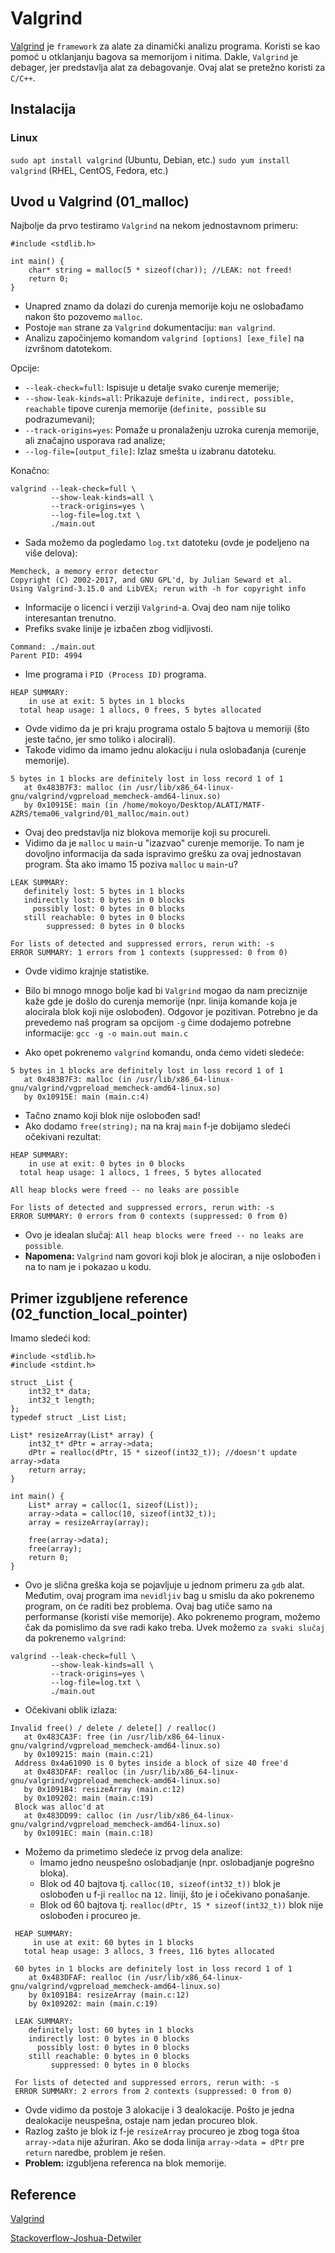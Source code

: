 # Valgrind

[Valgrind](https://valgrind.org/) je `framework` za alate za dinamički analizu programa. Koristi se kao pomoć u otklanjanju bagova sa memorijom i nitima. Dakle, `Valgrind` je debager, jer predstavlja alat za debagovanje. Ovaj alat se pretežno koristi za `C/C++`.

## Instalacija

### Linux

`sudo apt install valgrind` (Ubuntu, Debian, etc.)
`sudo yum install valgrind` (RHEL, CentOS, Fedora, etc.)

## Uvod u Valgrind (01_malloc)

Najbolje da prvo testiramo `Valgrind` na nekom jednostavnom primeru:
```
#include <stdlib.h>

int main() {
    char* string = malloc(5 * sizeof(char)); //LEAK: not freed!
    return 0;
}
```
- Unapred znamo da dolazi do curenja memorije koju ne oslobađamo nakon što pozovemo `malloc`.
- Postoje `man` strane za `Valgrind` dokumentaciju: `man valgrind`.
- Analizu započinjemo komandom `valgrind [options] [exe_file]` na izvršnom datotekom.

Opcije:
- `--leak-check=full`: Ispisuje u detalje svako curenje memerije;
- `--show-leak-kinds=all`: Prikazuje `definite, indirect, possible, reachable` tipove curenja memorije (`definite, possible` su podrazumevani);
- `--track-origins=yes`: Pomaže u pronalaženju uzroka curenja memorije, ali značajno usporava rad analize;
- `--log-file=[output_file]`: Izlaz smešta u izabranu datoteku.

Konačno:
```
valgrind --leak-check=full \
         --show-leak-kinds=all \
         --track-origins=yes \
         --log-file=log.txt \
         ./main.out
```
- Sada možemo da pogledamo `log.txt` datoteku (ovde je podeljeno na više delova):
```
Memcheck, a memory error detector
Copyright (C) 2002-2017, and GNU GPL'd, by Julian Seward et al.
Using Valgrind-3.15.0 and LibVEX; rerun with -h for copyright info
```
- Informacije o licenci i verziji `Valgrind`-a. Ovaj deo nam nije toliko interesantan trenutno.
- Prefiks svake linije je izbačen zbog vidljivosti.
```
Command: ./main.out
Parent PID: 4994
```
- Ime programa i `PID (Process ID)` programa. 
```
HEAP SUMMARY:
    in use at exit: 5 bytes in 1 blocks
  total heap usage: 1 allocs, 0 frees, 5 bytes allocated
```
- Ovde vidimo da je pri kraju programa ostalo 5 bajtova u memoriji (što jeste tačno, jer smo toliko i alocirali).
- Takođe vidimo da imamo jednu alokaciju i nula oslobađanja (curenje memorije).
```
5 bytes in 1 blocks are definitely lost in loss record 1 of 1
   at 0x483B7F3: malloc (in /usr/lib/x86_64-linux-gnu/valgrind/vgpreload_memcheck-amd64-linux.so)
   by 0x10915E: main (in /home/mokoyo/Desktop/ALATI/MATF-AZRS/tema06_valgrind/01_malloc/main.out)
```
- Ovaj deo predstavlja niz blokova memorije koji su procureli. 
- Vidimo da je `malloc` u `main`-u "izazvao" curenje memorije. To nam je dovoljno informacija da sada ispravimo grešku za ovaj jednostavan program. Šta ako imamo 15 poziva `malloc` u `main`-u?
```
LEAK SUMMARY:
   definitely lost: 5 bytes in 1 blocks
   indirectly lost: 0 bytes in 0 blocks
     possibly lost: 0 bytes in 0 blocks
   still reachable: 0 bytes in 0 blocks
        suppressed: 0 bytes in 0 blocks

For lists of detected and suppressed errors, rerun with: -s
ERROR SUMMARY: 1 errors from 1 contexts (suppressed: 0 from 0)
```
- Ovde vidimo krajnje statistike.

- Bilo bi mnogo mnogo bolje kad bi `Valgrind` mogao da nam preciznije kaže gde je došlo do curenja memorije (npr. linija komande koja je alocirala blok koji nije oslobođen). Odgovor je pozitivan. Potrebno je da prevedemo naš program sa opcijom `-g` čime dodajemo potrebne informacije: `gcc -g -o main.out main.c`
- Ako opet pokrenemo `valgrind` komandu, onda ćemo videti sledeće:
```
5 bytes in 1 blocks are definitely lost in loss record 1 of 1
   at 0x483B7F3: malloc (in /usr/lib/x86_64-linux-gnu/valgrind/vgpreload_memcheck-amd64-linux.so)
   by 0x10915E: main (main.c:4)
```
- Tačno znamo koji blok nije oslobođen sad!
- Ako dodamo `free(string);` na na kraj `main` f-je dobijamo sledeći očekivani rezultat:
```
HEAP SUMMARY:
    in use at exit: 0 bytes in 0 blocks
  total heap usage: 1 allocs, 1 frees, 5 bytes allocated

All heap blocks were freed -- no leaks are possible

For lists of detected and suppressed errors, rerun with: -s
ERROR SUMMARY: 0 errors from 0 contexts (suppressed: 0 from 0)
```
- Ovo je idealan slučaj: `All heap blocks were freed -- no leaks are possible`.
- **Napomena:** `Valgrind` nam govori koji blok je alociran, a nije oslobođen i na to nam je i pokazao u kodu.

## Primer izgubljene reference (02_function_local_pointer)

Imamo sledeći kod:
```
#include <stdlib.h>
#include <stdint.h>

struct _List {
    int32_t* data;
    int32_t length;
};
typedef struct _List List;

List* resizeArray(List* array) {
    int32_t* dPtr = array->data;
    dPtr = realloc(dPtr, 15 * sizeof(int32_t)); //doesn't update array->data
    return array;
}

int main() {
    List* array = calloc(1, sizeof(List));
    array->data = calloc(10, sizeof(int32_t));
    array = resizeArray(array);

    free(array->data);
    free(array);
    return 0;
}
```
- Ovo je slična greška koja se pojavljuje u jednom primeru za `gdb` alat. Međutim, ovaj program ima `nevidljiv` bag u smislu da ako pokrenemo program, on će raditi bez problema. Ovaj bag utiče samo na performanse (koristi više memorije). Ako pokrenemo program, možemo čak da pomislimo da sve radi kako treba. Uvek možemo `za svaki slučaj` da pokrenemo `valgrind`:
```
valgrind --leak-check=full \
         --show-leak-kinds=all \
         --track-origins=yes \
         --log-file=log.txt \
         ./main.out
```
- Očekivani oblik izlaza:
```
Invalid free() / delete / delete[] / realloc()
   at 0x483CA3F: free (in /usr/lib/x86_64-linux-gnu/valgrind/vgpreload_memcheck-amd64-linux.so)
   by 0x109215: main (main.c:21)
 Address 0x4a61090 is 0 bytes inside a block of size 40 free'd
   at 0x483DFAF: realloc (in /usr/lib/x86_64-linux-gnu/valgrind/vgpreload_memcheck-amd64-linux.so)
   by 0x1091B4: resizeArray (main.c:12)
   by 0x109202: main (main.c:19)
 Block was alloc'd at
   at 0x483DD99: calloc (in /usr/lib/x86_64-linux-gnu/valgrind/vgpreload_memcheck-amd64-linux.so)
   by 0x1091EC: main (main.c:18)
```
- Možemo da primetimo sledeće iz prvog dela analize:
    * Imamo jedno neuspešno oslobadjanje (npr. oslobadjanje pogrešno bloka).
    * Blok od 40 bajtova tj. `calloc(10, sizeof(int32_t))` blok je oslobođen u f-ji `realloc` na `12.` liniji, što je i očekivano ponašanje. 
    * Blok od 60 bajtova tj. `realloc(dPtr, 15 * sizeof(int32_t))` blok nije oslobođen i procureo je.
```
 HEAP SUMMARY:
     in use at exit: 60 bytes in 1 blocks
   total heap usage: 3 allocs, 3 frees, 116 bytes allocated
 
 60 bytes in 1 blocks are definitely lost in loss record 1 of 1
    at 0x483DFAF: realloc (in /usr/lib/x86_64-linux-gnu/valgrind/vgpreload_memcheck-amd64-linux.so)
    by 0x1091B4: resizeArray (main.c:12)
    by 0x109202: main (main.c:19)
 
 LEAK SUMMARY:
    definitely lost: 60 bytes in 1 blocks
    indirectly lost: 0 bytes in 0 blocks
      possibly lost: 0 bytes in 0 blocks
    still reachable: 0 bytes in 0 blocks
         suppressed: 0 bytes in 0 blocks
 
 For lists of detected and suppressed errors, rerun with: -s
 ERROR SUMMARY: 2 errors from 2 contexts (suppressed: 0 from 0)
```
- Ovde vidimo da postoje 3 alokacije i 3 dealokacije. Pošto je jedna dealokacije neuspešna, ostaje nam jedan procureo blok.
- Razlog zašto je blok iz f-je `resizeArray` procureo je zbog toga štoa `array->data` nije ažuriran. Ako se doda linija `array->data = dPtr` pre `return` naredbe, problem je rešen.
- **Problem:** izgubljena referenca na blok memorije.

 
## Reference



[Valgrind](https://valgrind.org/)

[Stackoverflow-Joshua-Detwiler](https://stackoverflow.com/questions/5134891/how-do-i-use-valgrind-to-find-memory-leaks)